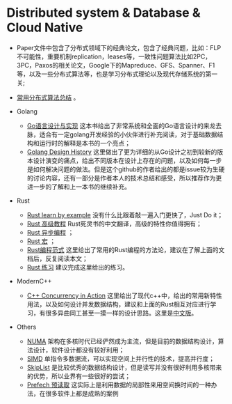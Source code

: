 # Distributed system & Database & Cloud Native 

* Paper文件中包含了分布式领域下的经典论文，包含了经典问题，比如：FLP不可能性，重要机制replication，leases等，一致性问题算法比如2PC，3PC，Paxos的相关论文，Google下的Mapreduce、GFS、Spanner、F1等，以及一些分布式算法等，也是学习分布式理论以及现代存储系统的第一关;
* [常用分布式算法总结](https://mp.weixin.qq.com/s/uFIn90szggYU49MVQvWPiA) 。
* Golang
  * [Go语言设计与实现](https://draveness.me/golang/) 这本书给出了非常系统和全面的Go语言设计的来龙去脉，适合有一定golang开发经验的小伙伴进行补充阅读，对于基础数据结构和运行时的解释是本书的一个亮点；
  * [Golang Design History](https://github.com/golang-design/history#runtime-core) 这里做出了更为详细的从Go设计之初到较新的版本设计演变的痛点，给出不同版本在设计上存在的问题，以及如何每一步是如何解决问题的做法。但是这个github的作者给出的都是issue较为生硬的讨论内容，还有一部分是作者本人的技术总结和感受，所以推荐作为更进一步的了解和上一本书的继续补充。
* Rust
  * [Rust learn by example](http://rustcc.github.io/rust-by-example/) 没有什么比跟着敲一遍入门更快了，Just Do it；
  * [Rust 高级教程](https://learnku.com/docs/nomicon/2018/brief-introduction/4702) Rust死灵书的中文翻译，高级的特性你值得拥有；
  * [Rust 异步编程](https://rust-lang.github.io/async-book/01_getting_started/01_chapter.html) ；
  * [Rust 宏](https://danielkeep.github.io/tlborm/book/index.html) ；
  * [Rust编程范式](https://coolshell.cn/articles/20845.html) 这里给出了常用的Rust编程的方法论，建议在了解上面的文档后，反复阅读本文；
  * [Rust 练习](https://university.pingcap.com/talent-plan/rust-programming/) 建议完成这里给出的练习。
* ModernC++
  * [C++ Concurrency in Action](https://github.com/huyubing/books-pdf/blob/master/C%2B%2B%20Concurrency%20in%20Action.pdf) 这里给出了现代c++中，给出的常用新特性用法，以及如何设计并发数据结构，建议和上面的Rust相互对应进行学习，有很多异曲同工甚至一摸一样的设计思路。这里是[中文版](https://github.com/xiaoweiChen/CPP-Concurrency-In-Action-2ed-2019)。

* Others
  * [NUMA](http://cenalulu.github.io/linux/numa/) 架构在多核时代已经俨然成为主流，但是目前的数据结构设计，算法设计，软件设计都没有较好利用；
  * [SIMD](https://zhuanlan.zhihu.com/p/55327037) 单指令多数据流，可以实现空间上并行性的技术，提高并行度；
  * [SkipList](https://nan01ab.github.io/2019/08/FAST-and-S3.html) 是比较优秀的数据结构设计，但是读写并没有很好利用多核带来的优势，所以业界有一些很好的尝试；
  * [Prefech 预读取](http://home.eng.iastate.edu/~zzhang/cpre581/lectures/Lecture17-1p.pdf) 这实际上是利用数据的局部性来用空间换时间的一种办法，在很多软件上都是成熟的案例